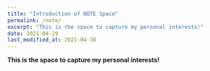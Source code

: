 ```yaml
---
title: "Introduction of NOTE Space"
permalink: /note/
excerpt: "This is the space to capture my personal interests!"
date: 2021-04-29
last_modified_at: 2021-04-30
---
```



**This is the space to capture my personal interests!**
<br>

